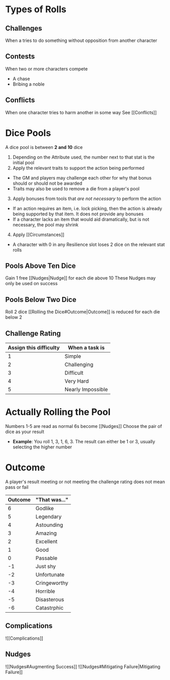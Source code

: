 # Types of Rolls
## Challenges
When a tries to do something without opposition from another character
## Contests
When two or more characters compete
- A chase
- Bribing a noble
## Conflicts
When one character tries to harm another in some way
See [[Conflicts]]
# Dice Pools
A dice pool is between **2 and 10** dice
1. Depending on the Attribute used, the number next to that stat is the initial pool
2. Apply the relevant traits to support the action being performed
- The GM and players may challenge each other for why that bonus should or should not be awarded
- Traits may also be used to remove a die from a player's pool
3. Apply bonuses from tools that _are not necessary_ to perform the action
- If an action requires an item, i.e. lock picking, then the action is already being supported by that item. It does not provide any bonuses
- If a character lacks an item that would aid dramatically, but is not necessary, the pool may shrink
4. Apply [[Circumstances]]
- A character with 0 in any Resilience slot loses 2 dice on the relevant stat rolls
## Pools Above Ten Dice
Gain 1 free [[Nudges|Nudge]] for each die above 10
These Nudges may only be used on success
## Pools Below Two Dice
Roll 2 dice
[[Rolling the Dice#Outcome|Outcome]] is reduced for each die below 2
## Challenge Rating
| Assign this difficulty | When a task is    |
| ---------------------- | ----------------- |
| 1                      | Simple            |
| 2                      | Challenging       |
| 3                      | Difficult         |
| 4                      | Very Hard         |
| 5                      | Nearly Impossible |
# Actually Rolling the Pool
Numbers 1-5 are read as normal
6s become [[Nudges]]
Choose the pair of dice as your result
- **Example**: You roll 1, 3, 1, 6, 3. The result can either be 1 or 3, usually selecting the higher number
# Outcome
A player's result meeting or not meeting the challenge rating does not mean pass or fail

| Outcome | "That was..." |
| ------- | ------------- |
| 6       | Godlike       |
| 5       | Legendary     |
| 4       | Astounding    |
| 3       | Amazing       |
| 2       | Excellent     |
| 1       | Good          |
| 0       | Passable      |
| -1      | Just shy      |
| -2      | Unfortunate   |
| -3      | Cringeworthy  |
| -4      | Horrible      |
| -5      | Disasterous   |
| -6      | Catastrphic   |
## Complications
![[Complications]]
## Nudges
![[Nudges#Augmenting Success]]
![[Nudges#Mitigating Failure|Mitigating Failure]]